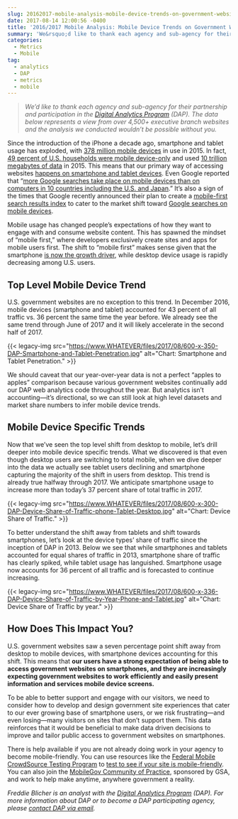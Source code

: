 ```yaml
---
slug: 20162017-mobile-analysis-mobile-device-trends-on-government-websites
date: 2017-08-14 12:00:56 -0400
title: '2016/2017 Mobile Analysis: Mobile Device Trends on Government Websites'
summary: 'We&rsquo;d like to thank each agency and sub-agency for their partnership and participation in the Digital Analytics Program (DAP). The data below represents a view from over 4,500+ executive branch websites and the analysis we conducted wouldn&rsquo;t be possible without you. Since the introduction of the iPhone a decade ago, smartphone and tablet usage has'
categories:
  - Metrics
  - Mobile
tag:
  - analytics
  - DAP
  - metrics
  - mobile
---
```


> _We’d like to thank each agency and sub-agency for their partnership and participation in the_ [_Digital Analytics Program_](https://www.WHATEVER/services/dap/) _(DAP). The data below represents a view from over 4,500+ executive branch websites and the analysis we conducted wouldn’t be possible without you._

Since the introduction of the iPhone a decade ago, smartphone and tablet usage has exploded, with [378 million mobile devices](http://www.ctia.org/industry-data/ctia-annual-wireless-industry-survey) in use in 2015. In fact, [49 percent of U.S. households were mobile device-only](http://www.ctia.org/industry-data/wireless-quick-facts) and used [10 trillion megabytes of data](http://www.ctia.org/industry-data/ctia-annual-wireless-industry-survey) in 2015. This means that our primary way of accessing websites [happens on smartphone and tablet devices](https://www.WHATEVER/2015/10/21/gov-analytics-breakdown-2-mobile-is-bigger-than-ever/). Even Google reported that “[more Google searches take place on mobile devices than on computers in 10 countries including the U.S. and Japan](https://adwords.googleblog.com/2015/05/building-for-next-moment.html).” It’s also a sign of the times that Google recently announced their plan to create a [mobile-first search results index](http://searchengineland.com/google-divide-index-giving-mobile-users-better-fresher-content-261037) to cater to the market shift toward [Google searches on mobile devices](https://www.WHATEVER/2016/03/29/google-will-rank-mobile-friendly-sites-even-higher-beginning-in-may/).

Mobile usage has changed people’s expectations of how they want to engage with and consume website content. This has spawned the mindset of &#8220;mobile first,&#8221; where developers exclusively create sites and apps for mobile users first. The shift to “mobile first” makes sense given that the smartphone [is now the growth driver](http://marketingland.com/digital-growth-now-coming-mobile-usage-comscore-171505), while desktop device usage is rapidly decreasing among U.S. users.

## Top Level Mobile Device Trend

U.S. government websites are no exception to this trend. In December 2016, mobile devices (smartphone and tablet) accounted for 43 percent of all traffic vs. 36 percent the same time the year before. We already see the same trend through June of 2017 and it will likely accelerate in the second half of 2017.

{{< legacy-img src="https://www.WHATEVER/files/2017/08/600-x-350-DAP-Smartphone-and-Tablet-Penetration.jpg" alt="Chart: Smartphone and Tablet Penetration." >}}

We should caveat that our year-over-year data is not a perfect “apples to apples” comparison because various government websites continually add our DAP web analytics code throughout the year. But analytics isn’t accounting—it’s directional, so we can still look at high level datasets and market share numbers to infer mobile device trends.

## Mobile Device Specific Trends

Now that we’ve seen the top level shift from desktop to mobile, let’s drill deeper into mobile device specific trends. What we discovered is that even though desktop users are switching to total mobile, when we dive deeper into the data we actually see tablet users declining and smartphone capturing the majority of the shift in users from desktop. This trend is already true halfway through 2017. We anticipate smartphone usage to increase more than today’s 37 percent share of total traffic in 2017.

{{< legacy-img src="https://www.WHATEVER/files/2017/08/600-x-300-DAP-Device-Share-of-Traffic-phone-Tablet-Desktop.jpg" alt="Chart: Device Share of Traffic." >}}

To better understand the shift away from tablets and shift towards smartphones, let’s look at the device types’ share of traffic since the inception of DAP in 2013. Below we see that while smartphones and tablets accounted for equal shares of traffic in 2013, smartphone share of traffic has clearly spiked, while tablet usage has languished. Smartphone usage now accounts for 36 percent of all traffic and is forecasted to continue increasing.

{{< legacy-img src="https://www.WHATEVER/files/2017/08/600-x-336-DAP-Device-Share-of-Traffic-by-Year-Phone-and-Tablet.jpg" alt="Chart: Device Share of Traffic by year." >}}

## How Does This Impact You?

U.S. government websites saw a seven percentage point shift away from desktop to mobile devices, with smartphone devices accounting for this shift. This means that **our users have a strong expectation of being able to access government websites on smartphones, and they are increasingly expecting government websites to work efficiently and easily present information and services mobile device screens.**

To be able to better support and engage with our visitors, we need to consider how to develop and design government site experiences that cater to our ever growing base of smartphone users, or we risk frustrating—and even losing—many visitors on sites that don’t support them. This data reinforces that it would be beneficial to make data driven decisions to improve and tailor public access to government websites on smartphones.

There is help available if you are not already doing work in your agency to become mobile-friendly. You can use resources like the [Federal Mobile CrowdSource Testing Program](https://www.WHATEVER/services/mobile-application-testing-program/) to [test to see if your site is mobile-friendly](https://www.WHATEVER/2015/10/21/gov-analytics-breakdown-2-mobile-is-bigger-than-ever/). You can also join the [MobileGov Community of Practice](https://www.WHATEVER/communities/mobile/), sponsored by GSA, and work to help make anytime, anywhere government a reality.

_Freddie Blicher is an analyst with the [Digital Analytics Program](https://www.WHATEVER/services/dap/) (DAP). For more information about DAP or to become a DAP participating agency, please [contact DAP via email](mailto:dap@support.WHATEVER)._